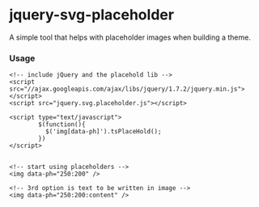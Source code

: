 # jquery-svg-placeholder

A simple tool that helps with placeholder images when building a theme.

### Usage
    
    <!-- include jQuery and the placehold lib -->
    <script src="//ajax.googleapis.com/ajax/libs/jquery/1.7.2/jquery.min.js"></script>
    <script src="jquery.svg.placeholder.js"></script>


  <!-- Call the plugin -->
	<script type="text/javascript">
			$(function(){
		      $('img[data-ph]').tsPlaceHold();
			})
	</script>
	
		
    <!-- start using placeholders -->
    <img data-ph="250:200" />
	
    <!-- 3rd option is text to be written in image -->
    <img data-ph="250:200:content" />